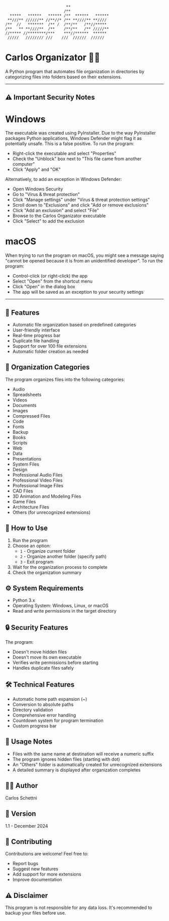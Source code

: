 ```ascii
                           **                 
                          /**                 
  *****   ******   ****** /**  ******   ******
 **///** //////** //**//* /** **////** **//// 
/**  //   *******  /** /  /**/**   /**//***** 
/**   ** **////**  /**    /**/**   /** /////**
//***** //********/***    ***//******  ****** 
 /////   //////// ///    ///  //////  //////  
```

# Carlos Organizator 📁✨

A Python program that automates file organization in directories by categorizing files into folders based on their extensions.

---
## ⚠️ Important Security Notes

# Windows

The executable was created using PyInstaller. Due to the way PyInstaller packages Python applications, Windows Defender might flag it as potentially unsafe. This is a false positive. To run the program:

- Right-click the executable and select "Properties"
- Check the "Unblock" box next to "This file came from another computer"
- Click "Apply" and "OK"

Alternatively, to add an exception in Windows Defender:

- Open Windows Security
- Go to "Virus & threat protection"
- Click "Manage settings" under "Virus & threat protection settings"
- Scroll down to "Exclusions" and click "Add or remove exclusions"
- Click "Add an exclusion" and select "File"
- Browse to the Carlos Organizator executable
- Click "Select" to add the exclusion

# macOS
When trying to run the program on macOS, you might see a message saying "cannot be opened because it is from an unidentified developer". To run the program:

- Control-click (or right-click) the app
- Select "Open" from the shortcut menu
- Click "Open" in the dialog box
- The app will be saved as an exception to your security settings

----

## 🌟 Features

- Automatic file organization based on predefined categories
- User-friendly interface
- Real-time progress bar
- Duplicate file handling
- Support for over 100 file extensions
- Automatic folder creation as needed

## 📂 Organization Categories

The program organizes files into the following categories:

- Audio
- Spreadsheets
- Videos
- Documents
- Images
- Compressed Files
- Code
- Fonts
- Backup
- Books
- Scripts
- Web
- Data
- Presentations
- System Files
- Design
- Professional Audio Files
- Professional Video Files
- Professional Image Files
- CAD Files
- 3D Animation and Modeling Files
- Game Files
- Architecture Files
- Others (for unrecognized extensions)

## 🚀 How to Use

1. Run the program
2. Choose an option:
   - `1` - Organize current folder
   - `2` - Organize another folder (specify path)
   - `3` - Exit program
3. Wait for the organization process to complete
4. Check the organization summary

## ⚙️ System Requirements

- Python 3.x
- Operating System: Windows, Linux, or macOS
- Read and write permissions in the target directory

## 🔒 Security Features

The program:
- Doesn't move hidden files
- Doesn't move its own executable
- Verifies write permissions before starting
- Handles duplicate files safely

## 🛠️ Technical Features

- Automatic home path expansion (~)
- Conversion to absolute paths
- Directory validation
- Comprehensive error handling
- Countdown system for program termination
- Custom progress bar

## 📝 Usage Notes

- Files with the same name at destination will receive a numeric suffix
- The program ignores hidden files (starting with dot)
- An "Others" folder is automatically created for unrecognized extensions
- A detailed summary is displayed after organization completes

## 👨‍💻 Author

Carlos Schettni

## 📌 Version

1.1 - December 2024

## 🤝 Contributing

Contributions are welcome! Feel free to:
- Report bugs
- Suggest new features
- Add support for more extensions
- Improve documentation

## ⚠️ Disclaimer

This program is not responsible for any data loss. It's recommended to backup your files before use.
